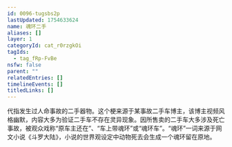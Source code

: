```yaml
---
id: 0096-tugsbs2p
lastUpdated: 1754633624
name: 魂环二手
aliases: []
layer: 1
categoryId: cat_r0rzgkOi
tagIds:
  - tag_fRp-FvBe
nsfw: false
parent: ""
relatedEntries: []
timelineEvents: []
titledLinks: []
---
```


代指发生过人命事故的二手器物。这个梗来源于某事故二手车博主，该博主视频风格幽默，内容大多为验证二手车不存在灵异现象。因所售卖的二手车大多涉及死亡事故，被观众戏称“原车主还在”、“车上带魂环”或“魂环车”。“魂环”一词来源于网文小说《斗罗大陆》，小说的世界观设定中动物死去会生成一个魂环留在原地。